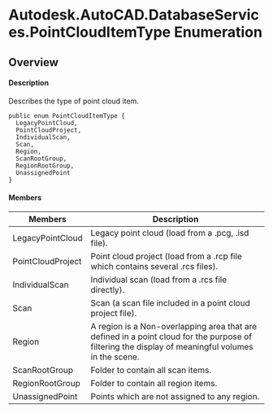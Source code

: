 # Autodesk.AutoCAD.DatabaseServices.PointCloudItemType Enumeration

## Overview

#### Description
Describes the type of point cloud item.
```text
public enum PointCloudItemType {
  LegacyPointCloud,
  PointCloudProject,
  IndividualScan,
  Scan,
  Region,
  ScanRootGroup,
  RegionRootGroup,
  UnassignedPoint
}
```

#### Members
| Members | Description |
| --- | --- |
| LegacyPointCloud | Legacy point cloud (load from a .pcg, .isd file). |
| PointCloudProject | Point cloud project (load from a .rcp file which contains several .rcs files). |
| IndividualScan | Individual scan (load from a .rcs file directly). |
| Scan | Scan (a scan file included in a point cloud project file). |
| Region | A region is a Non-overlapping area that are defined in a point cloud for the purpose of filtering the display of meaningful volumes in the scene. |
| ScanRootGroup | Folder to contain all scan items. |
| RegionRootGroup | Folder to contain all region items. |
| UnassignedPoint | Points which are not assigned to any region. |